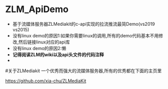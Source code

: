 # ZLM_ApiDemo

+ 基于流媒体服务器ZLMediakit的c-api实现的拉流推流最简Demo(vs2019 vs2015)
+ 没有linux demo的原因1:如果你需要linux的调用,所有的demo代码基本不用修改,然后链接linux对应的api库
+ 没有linux demo的原因2:懒
+ __记得阅读ZLM的wiki以及api头文件的代码注释__
+ 
#关于ZLMediakit
一个优秀而强大的流媒体服务器,所有的优秀都在下面的主页里

<https://github.com/xia-chu/ZLMediaKit>
